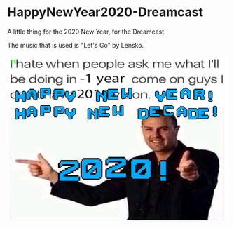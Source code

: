# HappyNewYear2020-Dreamcast
 A little thing for the 2020 New Year, for the Dreamcast.

The music that is used is "Let's Go" by Lensko.

![A screenshot of it.](/nullDC_Win32_Release-NoTrace_VSeSPyVeme.png)
